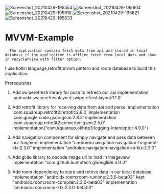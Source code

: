 ![Screenshot_20210429-195554](https://user-images.githubusercontent.com/73162513/116569854-69df6980-a927-11eb-8b39-43bde9124267.png)
![Screenshot_20210429-195604](https://user-images.githubusercontent.com/73162513/116569862-6b109680-a927-11eb-8967-395cd09fa85e.png)
![Screenshot_20210429-195610](https://user-images.githubusercontent.com/73162513/116569866-6ba92d00-a927-11eb-8929-f497c70501c7.png)
![Screenshot_20210429-195621](https://user-images.githubusercontent.com/73162513/116569870-6c41c380-a927-11eb-9629-a381fa01b0f8.png)
![Screenshot_20210429-195633](https://user-images.githubusercontent.com/73162513/116569876-6d72f080-a927-11eb-9898-037f9d1f2448.png)
# MVVM-Example
      The application contain fetch data from api and stored in local database if the application is offline fetch from local data and show in recyclerview with filter option.
   I use kotlin language,retrofit,mvvm pattern and room database to build this application.

Prerequisites
 1. Add swiperefresh library for push to refresh our api
    implementation 'androidx.swiperefreshlayout:swiperefreshlayout:1.1.0'

 2. Add retrofit library for receiving data from api and parse.
    implementation 'com.squareup.retrofit2:retrofit:2.6.0'
    implementation 'com.google.code.gson:gson:2.8.5'
    implementation 'com.squareup.retrofit2:converter-gson:2.5.0'
    implementation("com.squareup.okhttp3:logging-interceptor:4.9.0")

 3. Add navigation component for simply navigate and pass data between our fragment
    implementation "androidx.navigation:navigation-fragment-ktx:2.3.0"
    implementation "androidx.navigation:navigation-ui-ktx:2.3.0"

 4. Add glide library to decode image url to load in imageview
    implementation "com.github.bumptech.glide:glide:4.11.0"

 5. Add room dependency to store and retrive data in our local database
    implementation "androidx.room:room-runtime:2.3.0-beta03"
    kapt "androidx.room:room-compiler:2.3.0-beta03"
    implementation "androidx.room:room-ktx:2.3.0-beta03"
